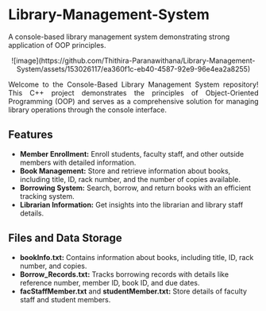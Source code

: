 # Library-Management-System
A console-based library management system demonstrating strong application of OOP principles.
<p align="center">
  ![image](https://github.com/Thithira-Paranawithana/Library-Management-System/assets/153026117/ea360f1c-eb40-4587-92e9-96e4ea2a8255)
</p>

<p align="justify">Welcome to the Console-Based Library Management System repository! This C++ project demonstrates the principles of Object-Oriented Programming (OOP) and serves as a comprehensive solution for managing library operations through the console interface.</p>

## Features

- **Member Enrollment:** Enroll students, faculty staff, and other outside members with detailed information.
- **Book Management:** Store and retrieve information about books, including title, ID, rack number, and the number of copies available.
- **Borrowing System:** Search, borrow, and return books with an efficient tracking system.
- **Librarian Information:** Get insights into the librarian and library staff details.

## Files and Data Storage

- **bookInfo.txt:** Contains information about books, including title, ID, rack number, and copies.
- **Borrow_Records.txt:** Tracks borrowing records with details like reference number, member ID, book ID, and due dates.
- **facStaffMember.txt** and **studentMember.txt:** Store details of faculty staff and student members.
